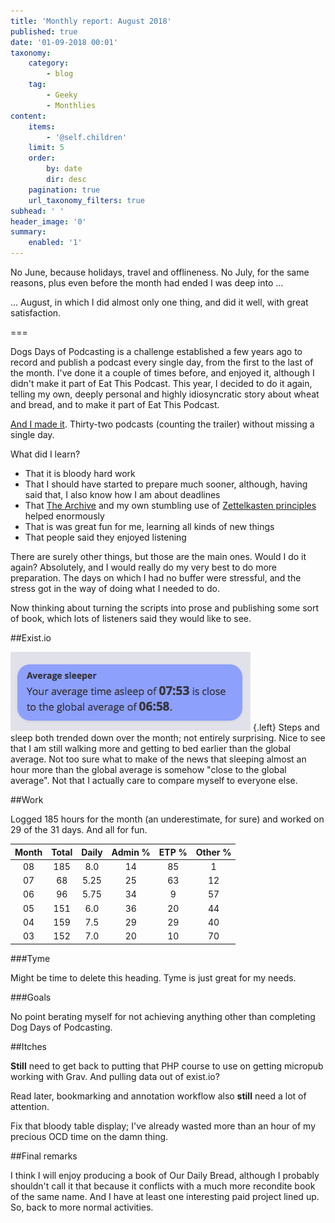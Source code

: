 ```yaml
---
title: 'Monthly report: August 2018'
published: true
date: '01-09-2018 00:01'
taxonomy:
    category:
        - blog
    tag:
        - Geeky
        - Monthlies
content:
    items:
        - '@self.children'
    limit: 5
    order:
        by: date
        dir: desc
    pagination: true
    url_taxonomy_filters: true
subhead: ' '
header_image: '0'
summary:
    enabled: '1'
---
```


No June, because holidays, travel and offlineness. No July, for the same reasons, plus even before the month had ended I was deep into ...

... August, in which I did almost only one thing, and did it well, with great satisfaction.

===

Dogs Days of Podcasting is a challenge established a few years ago to record and publish a podcast every single day, from the first to the last of the month. I've done it a couple of times before, and enjoyed it, although I didn't make it part of Eat This Podcast. This year, I decided to do it again, telling my own, deeply personal and highly idiosyncratic story about wheat and bread, and to make it part of Eat This Podcast.

[And I made it](https://eatthispodcast.com/bread). Thirty-two podcasts (counting the trailer) without missing a single day.

What did I learn?

- That it is bloody hard work
- That I should have started to prepare much sooner, although, having said that, I also know how I am about deadlines
- That [The Archive](https://zettelkasten.de/the-archive/) and my own stumbling use of [Zettelkasten principles](https://zettelkasten.de) helped enormously
- That is was great fun for me, learning all kinds of new things
- That people said they enjoyed listening

There are surely other things, but those are the main ones. Would I do it again? Absolutely, and I would really do my very best to do more preparation. The days on which I had no buffer were stressful, and the stress got in the way of doing what I needed to do.

Now thinking about turning the scripts into prose and publishing some sort of book, which lots of listeners said they would like to see.

##Exist.io

![](sleep.png) {.left} Steps and sleep both trended down over the month; not entirely surprising. Nice to see that I am still walking more and getting to bed earlier than the global average. Not too sure what to make of the news that sleeping almost an hour more than the global average is somehow "close to the global average". Not that I actually care to compare myself to everyone else.

##Work

Logged 185 hours for the month (an underestimate, for sure) and worked on 29 of the 31 days. And all for fun.

|	Month		|	Total		|	Daily		|	Admin %		|	ETP %		|Other %		|
|:-:		|:-:			|:-:			|:-:			|:-:			|:-:			|
|	08		| 185			| 8.0			|14			|85		| 1 |
|	07		| 68			| 5.25			|25			|63		| 12 |
|	06		| 96			| 5.75			|34			|9		| 57 |
|	05		| 151			| 6.0			|36			|20		| 44 |
|	04		| 159			| 7.5			|29			|29		| 40 |
|	03		|	152		|		7.0	|	20		|	10	| 70 |

###Tyme 

Might be time to delete this heading. Tyme is just great for my needs.

###Goals

No point berating myself for not achieving anything other than completing Dog Days of Podcasting.

##Itches

**Still** need to get back to putting that PHP course to use on getting micropub working with Grav. And pulling data out of exist.io?

Read later, bookmarking and annotation workflow also **still** need a lot of attention.

Fix that bloody table display; I've already wasted more than an hour of my precious OCD time on the damn thing.

##Final remarks

I think I will enjoy producing a book of Our Daily Bread, although I probably shouldn't call it that because it conflicts with a much more recondite book of the same name. And I have at least one interesting paid project lined up. So, back to more normal activities.
